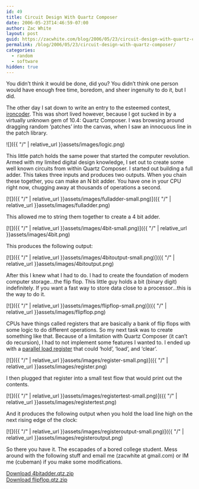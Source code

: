 ```yaml
---
id: 49
title: Circuit Design With Quartz Composer
date: 2006-05-23T14:46:59-07:00
author: Zac White
layout: post
guid: https://zacwhite.com/blog/2006/05/23/circuit-design-with-quartz-composer/
permalink: /blog/2006/05/23/circuit-design-with-quartz-composer/
categories:
  - random
  - software
hidden: true
---
```

You didn&#8217;t think it would be done, did you? You didn&#8217;t think one person would have enough free time, boredom, and sheer ingenuity to do it, but I did.

The other day I sat down to write an entry to the esteemed contest, [ironcoder](http://ironcoder.org/). This was short lived however, because I got sucked in by a virtually unknown gem of 10.4: Quartz Composer. I was browsing around dragging random &#8216;patches&#8217; into the canvas, when I saw an innocuous line in the patch library.

![]({{ "/" | relative_url  }}assets/images/logic.png) 

This little patch holds the same power that started the computer revolution. Armed with my limited digital design knowledge, I set out to create some well known circuits from within Quartz Composer. I started out building a full adder. This takes three inputs and produces two outputs. When you chain these together, you can make an N bit adder. You have one in your CPU right now, chugging away at thousands of operations a second.

[![]({{ "/" | relative_url  }}assets/images/fulladder-small.png)]({{ "/" | relative_url  }}assets/images/fulladder.png)

This allowed me to string them together to create a 4 bit adder.

[![]({{ "/" | relative_url  }}assets/images/4bit-small.png)]({{ "/" | relative_url  }}assets/images/4bit.png)

This produces the following output:

[![]({{ "/" | relative_url  }}assets/images/4bitoutput-small.png)]({{ "/" | relative_url  }}assets/images/4bitoutput.png)

After this I knew what I had to do. I had to create the foundation of modern computer storage&#8230;the flip flop. This little guy holds a bit (binary digit) indefinitely. If you want a fast way to store data close to a processor&#8230;this is the way to do it.

[![]({{ "/" | relative_url  }}assets/images/flipflop-small.png)]({{ "/" | relative_url  }}assets/images/flipflop.png)

CPUs have things called registers that are basically a bank of flip flops with some logic to do different operations. So my next task was to create something like that. Because of a limitation with Quartz Composer (it can&#8217;t do recursion), I had to not implement some features I wanted to. I ended up with a [parallel load register](http://www.cs.umd.edu/class/spring2003/cmsc311/Notes/Seq/parload.html) that could &#8216;hold&#8217;, &#8216;load&#8217;, and &#8216;clear&#8217;.

[![]({{ "/" | relative_url  }}assets/images/register-small.png)]({{ "/" | relative_url  }}assets/images/register.png)

I then plugged that register into a small test flow that would print out the contents.

[![]({{ "/" | relative_url  }}assets/images/registertest-small.png)]({{ "/" | relative_url  }}assets/images/registertest.png)

And it produces the following output when you hold the load line high on the next rising edge of the clock:

[![]({{ "/" | relative_url  }}assets/images/registeroutput-small.png)]({{ "/" | relative_url  }}assets/images/registeroutput.png)

So there you have it. The escapades of a bored college student. Mess around with the following stuff and email me (zacwhite at gmail.com) or IM me (cubeman) if you make some modifications.

<p class="download">
  <a href="{{ "/" | relative_url  }}software/downloads/4bitadder.qtz.zip">Download 4bitadder.qtz.zip</a><br /> <a href="{{ "/" | relative_url  }}software/downloads/flipflop.qtz.zip">Download flipflop.qtz.zip</a>
</p>